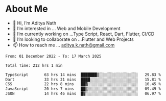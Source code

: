# About Me

- 👋 Hi, I’m Aditya Nath
- 👀 I’m interested in ... Web and Mobile Development
- 🌱 I’m currently working on ...Type Script, React, Dart, Flutter, CI/CD
- 💞️ I’m looking to collaborate on ...Flutter and Web Projects
- 📫 How to reach me ... aditya.k.nath@gmail.com

<!--START_SECTION:waka-->

```txt
From: 01 December 2022 - To: 17 March 2025

Total Time: 212 hrs 1 min

TypeScript       63 hrs 14 mins  ███████▒░░░░░░░░░░░░░░░░░   29.83 %
Dart             33 hrs 31 mins  ████░░░░░░░░░░░░░░░░░░░░░   15.81 %
CSS              22 hrs 8 mins   ██▓░░░░░░░░░░░░░░░░░░░░░░   10.45 %
JavaScript       20 hrs 7 mins   ██▒░░░░░░░░░░░░░░░░░░░░░░   09.49 %
JSON             14 hrs 46 mins  █▓░░░░░░░░░░░░░░░░░░░░░░░   06.97 %
```

<!--END_SECTION:waka-->

<!---
kronosking007/kronosking007 is a ✨ special ✨ repository because its `README.md` (this file) appears on your GitHub profile.
You can click the Preview link to take a look at your changes.
--->
